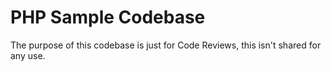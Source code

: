 # PHP Sample Codebase
The purpose of this codebase is just for Code Reviews, this isn't shared for any use.